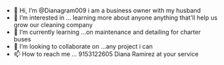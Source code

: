 - 👋 Hi, I’m @Dianagram009 i am a business owner with my husband 
- 👀 I’m interested in ... learning more about anyone anything that'll help us grow our cleaning company 
- 🌱 I’m currently learning ...on maintenance and detailing for charter buses
- 💞️ I’m looking to collaborate on ...any project i can 
- 📫 How to reach me ... 9153122605 Diana Ramirez at your service 

<!---
Dianagram009/Dianagram009 is a ✨ special ✨ repository because its `README.md` (this file) appears on your GitHub profile.
You can click the Preview link to take a look at your changes.
--->

